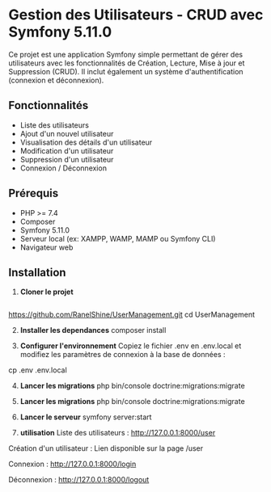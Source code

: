 # Gestion des Utilisateurs - CRUD avec Symfony 5.11.0

Ce projet est une application Symfony simple permettant de gérer des utilisateurs avec les fonctionnalités de Création, Lecture, Mise à jour et Suppression (CRUD). Il inclut également un système d'authentification (connexion et déconnexion).

## Fonctionnalités

- Liste des utilisateurs
- Ajout d'un nouvel utilisateur
- Visualisation des détails d'un utilisateur
- Modification d'un utilisateur
- Suppression d'un utilisateur
- Connexion / Déconnexion

## Prérequis

- PHP >= 7.4
- Composer
- Symfony 5.11.0
- Serveur local (ex: XAMPP, WAMP, MAMP ou Symfony CLI)
- Navigateur web

## Installation

1. **Cloner le projet**

   ```bash
  https://github.com/RanelShine/UserManagement.git
   cd UserManagement

2. **Installer les dependances**
   composer install

3. **Configurer l'environnement**
Copiez le fichier .env en .env.local et modifiez les paramètres de connexion à la base de données :

cp .env .env.local

4. **Lancer les migrations**
php bin/console doctrine:migrations:migrate

5. **Lancer les migrations**
php bin/console doctrine:migrations:migrate

6. **Lancer le serveur**
symfony server:start

7. **utilisation**
 Liste des utilisateurs : http://127.0.0.1:8000/user

Création d'un utilisateur : Lien disponible sur la page /user

Connexion : http://127.0.0.1:8000/login

Déconnexion : http://127.0.0.1:8000/logout

